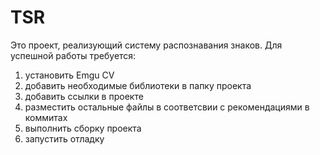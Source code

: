 # TSR
Это проект, реализующий систему распознавания знаков. 
Для успешной работы требуется: 
1) установить Emgu CV
2) добавить необходимые библиотеки в папку проекта
3) добавить ссылки в проекте
4) разместить остальные файлы в соответсвии с рекомендациями в коммитах
5) выполнить сборку проекта
6) запустить отладку
